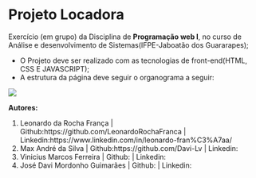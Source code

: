 # Projeto Locadora
Exercício (em grupo) da Disciplina de <strong>Programação web I</strong>, no curso de Análise e desenvolvimento de Sistemas(IFPE-Jaboatão dos Guararapes);
<ul>
  <li>O Projeto deve ser realizado com as tecnologias de front-end(HTML, CSS E JAVASCRIPT);</li>
  <li>A estrutura da página deve seguir o organograma a seguir:</li>
</ul>
<img src=https://user-images.githubusercontent.com/64233763/122125910-68023480-ce07-11eb-93b6-4ececfd98b2a.png> <br>

<strong>Autores:</strong>
  <ol>
    <li>Leonardo da Rocha França | Github:https://github.com/LeonardoRochaFranca | Linkedin:https://www.linkedin.com/in/leonardo-fran%C3%A7aa/ </li>
    <li>Max André da Silva | Github:https://github.com/Davi-Lv | Linkedin: </li>
    <li>Vinicius Marcos Ferreira | Github: | Linkedin: </li>
    <li>José Davi Mordonho Guimarães | Github: | Linkedin: </li>
  </ol>
